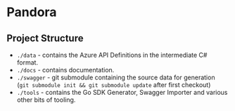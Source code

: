 # Pandora

## Project Structure

- `./data` - contains the Azure API Definitions in the intermediate C# format.
- `./docs` - contains documentation.
- `./swagger` - git submodule containing the source data for generation (`git submodule init && git submodule update` after first checkout)
- `./tools` - contains the Go SDK Generator, Swagger Importer and various other bits of tooling.
